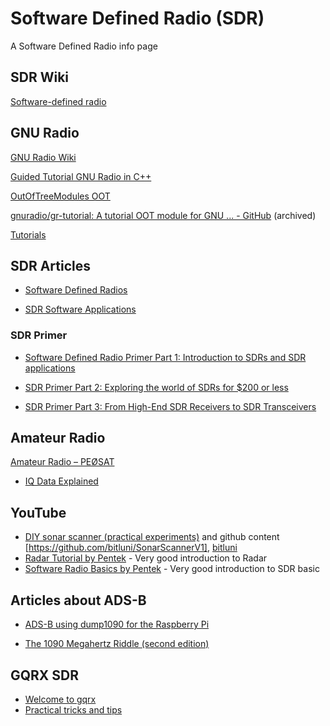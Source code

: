 # Software Defined Radio (SDR)

A Software Defined Radio info page

## SDR Wiki

[Software-defined radio](https://en.wikipedia.org/wiki/Software-defined_radio)

## GNU Radio

[GNU Radio Wiki](https://wiki.gnuradio.org/index.php/Main_Page)

[Guided Tutorial GNU Radio in C++](https://wiki.gnuradio.org/index.php/Guided_Tutorial_GNU_Radio_in_C%2B%2B)

[OutOfTreeModules OOT](https://wiki.gnuradio.org/index.php/OutOfTreeModules)

[gnuradio/gr-tutorial: A tutorial OOT module for GNU ... - GitHub](https://github.com/gnuradio/gr-tutorial) (archived)

[Tutorials](https://wiki.gnuradio.org/index.php/Tutorials)

## SDR Articles

* [Software Defined Radios](https://wiki.radioreference.com/index.php/Software_Defined_Radios)

* [SDR Software Applications](https://wiki.radioreference.com/index.php/SDR_Software_Applications)

### SDR Primer

* [Software Defined Radio Primer Part 1: Introduction to SDRs and SDR applications](https://swling.com/blog/2018/09/software-defined-radio-primer-part-1-introduction-to-sdrs-and-sdr-applications/)

* [SDR Primer Part 2: Exploring the world of SDRs for $200 or less](https://swling.com/blog/2018/10/sdr-primer-part-2-exploring-the-world-of-sdrs-for-200-or-less/)

* [SDR Primer Part 3: From High-End SDR Receivers to SDR Transceivers](https://swling.com/blog/2018/11/sdr-primer-part-3-from-high-end-sdr-receivers-to-sdr-transceivers/)

## Amateur Radio

[Amateur Radio – PEØSAT](https://www.pe0sat.vgnet.nl/)

* [IQ Data Explained](https://www.pe0sat.vgnet.nl/sdr/iq-data-explained/)

## YouTube

* [DIY sonar scanner (practical experiments)](https://www.youtube.com/watch?v=z4uxC7ISd-c) and github content [https://github.com/bitluni/SonarScannerV1], [bitluni](https://github.com/bitluni)
* [Radar Tutorial by Pentek](https://youtu.be/bU_ABeCdWYs) - Very good introduction to Radar
* [Software Radio Basics by Pentek](https://youtu.be/BK9QkHxeYQI) - Very good introduction to SDR basic

## Articles about ADS-B

* [ADS-B using dump1090 for the Raspberry Pi](http://www.satsignal.eu/raspberry-pi/dump1090.html)

* [The 1090 Megahertz Riddle (second edition)](https://mode-s.org/decode/misc/ack.html)

## GQRX SDR

* [Welcome to gqrx](https://gqrx.dk/)
* [Practical tricks and tips](https://gqrx.dk/doc/practical-tricks-and-tips#more-229)
